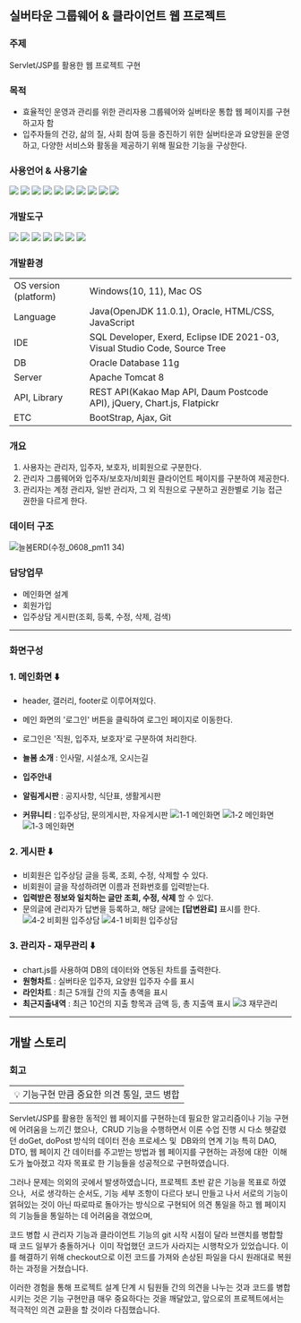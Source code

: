 ## 실버타운 그룹웨어 & 클라이언트 웹 프로젝트
### 주제
Servlet/JSP를 활용한 웹 프로젝트 구현

### 목적
- 효율적인 운영과 관리를 위한 관리자용 그룹웨어와 실버타운 통합 웹 페이지를 구현하고자 함
- 입주자들의 건강, 삶의 질, 사회 참여 등을 증진하기 위한 실버타운과 요양원을 운영하고,  다양한 서비스와 활동을 제공하기 위해 필요한 기능을 구상한다.
### 사용언어 & 사용기술
<img src="https://img.shields.io/badge/Java-007396?style=flat&logo=Java&logoColor=white" />  <img src="https://img.shields.io/badge/HTML5-E34F26?style=flat&logo=HTML5&logoColor=white" />  <img src="https://img.shields.io/badge/CSS3-1572B6?style=flat&logo=CSS3&logoColor=white" />  <img src="https://img.shields.io/badge/JavaScript-F7DF1E?style=flat&logo=JavaScript&logoColor=black"/>
<img src="https://img.shields.io/badge/Oracle-F80000?style=flat&logo=oracle&logoColor=white"/>  <img src="https://img.shields.io/badge/jQuery-0769AD?style=flat&logo=jquery&logoColor=white"/>  <img src="https://img.shields.io/badge/Bootstrap-7952B3?style=flat&logo=bootstrap&logoColor=white"/>   <img src="https://img.shields.io/badge/Chart.js-FF6384?style=flat&logo=chart.js&logoColor=white"/> <img src="https://img.shields.io/badge/Ajax-green?style=flat&logo=jquery&logoColor=white"/>  <img src="https://img.shields.io/badge/FlatPickr-blue?style=flat&logo=flatpickr&logoColor=white"/>

### 개발도구
<img src="https://img.shields.io/badge/Eclipse IDE-2C2255?style=flat&logo=eclipseide&logoColor=white"/>  <img src="https://img.shields.io/badge/Visual Studio Code-007ACC?style=flat&logo=visualstudiocode&logoColor=white"/>  <img src="https://img.shields.io/badge/Apache Tomcat-F8DC75?style=flat&logo=apachetomcat&logoColor=white"/>  <img src="https://img.shields.io/badge/Sourcetree-0052CC?style=flat&logo=sourcetree&logoColor=white"/> <img src="https://img.shields.io/badge/Git-orange?style=flat&logo=git&logoColor=white"/> <img src="https://img.shields.io/badge/Github-navy?style=flat&logo=github&logoColor=white"/> <img src="https://img.shields.io/badge/Exerd-red?style=flat&logo=exerd&logoColor=white"/> 

### 개발환경
<table>
  <tr>
    <td>OS version (platform)</td>
    <td>Windows(10, 11), Mac OS</td>
  </tr>
  <tr>
    <td>Language</td>
    <td>Java(OpenJDK 11.0.1), Oracle, HTML/CSS, JavaScript</td>
  </tr>
  <tr>
    <td>IDE</td>
    <td>SQL Developer, Exerd, Eclipse IDE 2021-03, Visual Studio Code, Source Tree</td>
  </tr>
  <tr>
    <td>DB</td>
    <td>Oracle Database 11g</td>
  </tr>
  <tr>
    <td>Server</td>
    <td>Apache Tomcat 8</td>
  </tr>
  <tr>
    <td>API, Library</td>
    <td>REST API(Kakao Map API, Daum Postcode API), jQuery, Chart.js, Flatpickr</td>
  </tr>
  <tr>
    <td>ETC</td>
    <td>BootStrap, Ajax, Git</td>
  </tr>
</table>

### 개요
1. 사용자는 관리자, 입주자, 보호자, 비회원으로 구분한다.
2. 관리자 그룹웨어와 입주자/보호자/비회원 클라이언트 페이지를 구분하여 제공한다.
3. 관리자는 계정 관리자, 일반 관리자, 그 외 직원으로 구분하고 권한별로 기능 접근 권한을 다르게 한다.

### 데이터 구조
![늘봄ERD(수정_0608_pm11 34)](https://github.com/wanjinkim/NeulBom/assets/45139754/41332e30-940f-493e-88aa-6f82a7df1fc4)


### 담당업무
- 메인화면 설계
- 회원가입
- 입주상담 게시판(조회, 등록, 수정, 삭제, 검색) 
---
### 화면구성
### 1. 메인화면 ⬇️
- header, 갤러리, footer로 이루어져있다.
- 메인 화면의 '로그인' 버튼을 클릭하여 로그인 페이지로 이동한다.
- 로그인은 '직원, 입주자, 보호자'로 구분하여 처리한다.

- **늘봄 소개** : 인사말, 시설소개, 오시는길
- **입주안내**
- **알림게시판** : 공지사항, 식단표, 생활게시판
- **커뮤니티** : 입주상담, 문의게시판, 자유게시판
![1-1  메인화면](https://github.com/wanjinkim/NeulBom/assets/45139754/a71069e2-3d11-4417-b913-081e4ed2c776)
![1-2  메인화면](https://github.com/wanjinkim/NeulBom/assets/45139754/68a77a32-b4b2-4683-b84a-906945621606)
![1-3  메인화면](https://github.com/wanjinkim/NeulBom/assets/45139754/022e7cd0-9885-4565-a476-80d535215afe)


### 2. 게시판 ⬇️
- 비회원은 입주상담 글을 등록, 조회, 수정, 삭제할 수 있다. 
- 비회원이 글을 작성하려면 이름과 전화번호를 입력받는다.
- **입력받은 정보와 일치하는 글만 조회, 수정, 삭제** 할 수 있다.
- 문의글에 관리자가 답변을 등록하고, 해당 글에는 **[답변완료]** 표시를 한다.
![4-2  비회원 입주상담](https://github.com/wanjinkim/NeulBom/assets/45139754/e45c4ad4-09f8-46b3-8cd7-9a925777c9e5)
![4-1  비회원 입주상담](https://github.com/wanjinkim/NeulBom/assets/45139754/c8c803e1-ffcd-4f64-a073-77681fc77556)


### 3. 관리자 - 재무관리 ⬇️
- chart.js를 사용하여 DB의 데이터와 연동된 차트를 출력한다.
- **원형차트** : 실버타운 입주자, 요양원 입주자 수를 표시
- **라인차트** : 최근 5개월 간의 지출 총액을 표시
- **최근지출내역** : 최근 10건의 지출 항목과 금액 등, 총 지출액 표시 
![3  재무관리](https://github.com/0hsoyeop/TW-Library/assets/131536077/9fc98612-c5a1-4078-a735-4b691446c4b2)

---
## 개발 스토리
### 회고
<table>
    <tr>
        <td>💡 기능구현 만큼 중요한 의견 통일, 코드 병합</td>
    </tr>
</table>
Servlet/JSP를 활용한 동적인 웹 페이지를 구현하는데 필요한 알고리즘이나 기능 구현에 어려움을 느끼긴 했으나, 
CRUD 기능을 수행하면서 이론 수업 진행 시 다소 헷갈렸던 doGet, doPost 방식의 데이터 전송 프로세스 및 
DB와의 연계 기능 특히 DAO, DTO, 웹 페이지 간 데이터를 주고받는 방법과 웹 페이지를 구현하는 과정에 대한 
이해도가 높아졌고 각자 목표로 한 기능들을 성공적으로 구현하였습니다.

그러나 문제는 의외의 곳에서 발생하였습니다, 프로젝트 초반 같은 기능을 목표로 하였으나, 
서로 생각하는 순서도, 기능 세부 조항이 다르다 보니 만들고 나서 서로의 기능이 얽혀있는 것이 아닌
따로따로 돌아가는 방식으로 구현되어 의견 통일을 하고 웹 페이지의 기능들을 통일하는 데 어려움을 겪었으며,

코드 병합 시 관리자 기능과 클라이언트 기능의 git 시작 시점이 달라 브랜치를 병합할 때 코드 일부가 충돌하거나 
이미 작업했던 코드가 사라지는 시행착오가 있었습니다. 이를 해결하기 위해 checkout으로 이전 코드를 가져와
손상된 파일을 다시 원래대로 복원하는 과정을 거쳤습니다.

이러한 경험을 통해 프로젝트 설계 단계 시 팀원들 간의 의견을 나누는 것과 코드를 병합 시키는 것은 기능 구현만큼
매우 중요하다는 것을 깨달았고, 앞으로의 프로젝트에서는 적극적인 의견 교환을 할 것이라 다짐했습니다.

